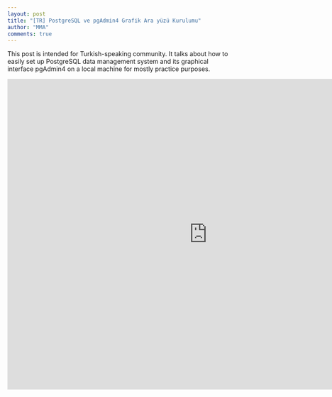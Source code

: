 ```yaml
---
layout: post
title: "[TR] PostgreSQL ve pgAdmin4 Grafik Ara yüzü Kurulumu"
author: "MMA"
comments: true
---
```


This post is intended for Turkish-speaking community. It talks about how to easily set up PostgreSQL data management system and its graphical interface pgAdmin4 on a local machine for mostly practice purposes.

<embed src="https://mmuratarat.github.io/files/PostgreSQL_pgAdmin4_Setup.pdf" width="900" height="700" frameborder="0" allowfullscreen>


